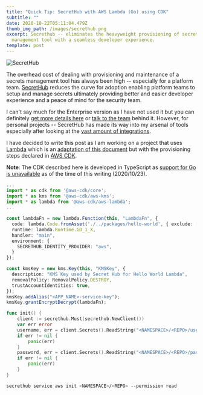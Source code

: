 ```yaml
---
title: "Quick Tip: SecretHub with AWS Lambda (Go) using CDK"
subtitle: ""
date: 2020-10-22T05:11:04.479Z
thumb_img_path: /images/secrethub.png
excerpt: Secrethub -- eliminates the heavyweight provisioning of secrets
  management tool with a seamless developer experience.
template: post
---
```

![](/images/screenshot-2020-10-23-at-2.01.35-pm.png "SecretHub")

The overhead cost of dealing with provisioning and maintenance of a secrets management tool has always been high -- especially for a platform team. [SecretHub](https://secrethub.io/) reduces the curve for adoption enabling platform teams to setup and manage secrets ultimately providing better and easier developer experience and a peace of mind for the security team.

I can't say much for the Enterprise version as I have not used it but you can definitely [get more details here](https://secrethub.io/enterprise/) or [talk to the team](https://secrethub.io/enterprise/contact/) behind it. However, for personal projects -- SecretHub has made its way into my arsenal of tools especially after looking at the [vast amount of integrations](https://secrethub.io/integrations/).

I have decided to write this post as I am working on a project that uses [Lambda](https://aws.amazon.com/lambda/) which is an [adaptation of this document](https://secrethub.io/docs/guides/aws-lambda-go/) but with the provisioning steps declared in [AWS CDK](https://aws.amazon.com/cdk/).

**Note**: The CDK described here is developed in TypeScript as [support for Go is unavailable](https://github.com/aws/aws-cdk/issues/547) as of the time of this writing (2020/10/23).

```typescript
...
import * as cdk from '@aws-cdk/core';
import * as kms from '@aws-cdk/aws-kms';
import * as lambda from '@aws-cdk/aws-lambda';
...
    
const lambdaFn = new lambda.Function(this, "LambdaFn", {
  code: lambda.Code.fromAsset('./../packages/hello-world', { exclude: ['*.go', '*.bazel', 'static/**'] }),
  runtime: lambda.Runtime.GO_1_X,
  handler: "main",
  environment: {
    SECRETHUB_IDENTITY_PROVIDER: "aws",
  }
});

const kmsKey = new kms.Key(this, "KMSKey", {
  description: "KMS Key used by Secret Hub for Hello World Lambda",
  removalPolicy: RemovalPolicy.DESTROY,
  trustAccountIdentities: true,
});
kmsKey.addAlias("<APP_NAME>-service-key");
kmsKey.grantEncryptDecrypt(lambdaFn);
```

```go
func init() {
	client := secrethub.Must(secrethub.NewClient())
	var err error
	username, err = client.Secrets().ReadString("<NAMESPACE>/<REPO>/username")
	if err != nil {
		panic(err)
	}
	password, err = client.Secrets().ReadString("<NAMESPACE>/<REPO>/password")
	if err != nil {
		panic(err)
	}
}
```

```sh
secrethub service aws init <NAMESPACE>/<REPO> --permission read
```